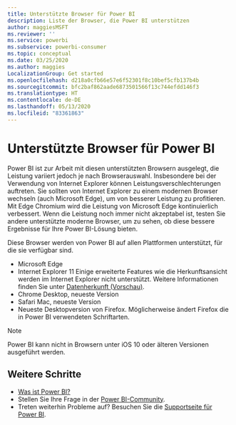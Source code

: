 ```yaml
---
title: Unterstützte Browser für Power BI
description: Liste der Browser, die Power BI unterstützen
author: maggiesMSFT
ms.reviewer: ''
ms.service: powerbi
ms.subservice: powerbi-consumer
ms.topic: conceptual
ms.date: 03/25/2020
ms.author: maggies
LocalizationGroup: Get started
ms.openlocfilehash: d218a0cfb66e57e6f52301f8c10bef5cfb137b4b
ms.sourcegitcommit: bfc2baf862aade6873501566f13c744efdd146f3
ms.translationtype: HT
ms.contentlocale: de-DE
ms.lasthandoff: 05/13/2020
ms.locfileid: "83361863"
---
```

# <a name="supported-browsers-for-power-bi"></a>Unterstützte Browser für Power BI

Power BI ist zur Arbeit mit diesen unterstützten Browsern ausgelegt, die Leistung variiert jedoch je nach Browserauswahl. Insbesondere bei der Verwendung von Internet Explorer können Leistungsverschlechterungen auftreten. Sie sollten von Internet Explorer zu einem modernen Browser wechseln (auch Microsoft Edge), um von besserer Leistung zu profitieren. Mit Edge Chromium wird die Leistung von Microsoft Edge kontinuierlich verbessert. Wenn die Leistung noch immer nicht akzeptabel ist, testen Sie andere unterstützte moderne Browser, um zu sehen, ob diese bessere Ergebnisse für Ihre Power BI-Lösung bieten.

Diese Browser werden von Power BI auf allen Plattformen unterstützt, für die sie verfügbar sind.

- Microsoft Edge
- Internet Explorer 11 Einige erweiterte Features wie die Herkunftsansicht werden im Internet Explorer nicht unterstützt. Weitere Informationen finden Sie unter [Datenherkunft (Vorschau)](../collaborate-share/service-data-lineage.md).
- Chrome Desktop, neueste Version
- Safari Mac, neueste Version
- Neueste Desktopversion von Firefox. Möglicherweise ändert Firefox die in Power BI verwendeten Schriftarten. 

> [!NOTE]
> Power BI kann nicht in Browsern unter iOS 10 oder älteren Versionen ausgeführt werden.

## <a name="next-steps"></a>Weitere Schritte
* [Was ist Power BI?](power-bi-overview.md)
* Stellen Sie Ihre Frage in der [Power BI-Community](https://community.powerbi.com/).
* Treten weiterhin Probleme auf? Besuchen Sie die [Supportseite für Power BI](https://powerbi.microsoft.com/support/).
